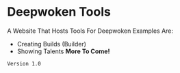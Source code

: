 # Deepwoken Tools

A Website That Hosts Tools For Deepwoken
Examples Are:
* Creating Builds (Builder)
* Showing Talents
**More To Come!**

``Version 1.0``
